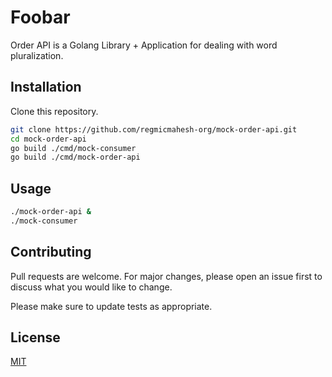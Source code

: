 # Foobar

Order API is a Golang Library + Application for dealing with word pluralization.

## Installation

Clone this repository.

```bash
git clone https://github.com/regmicmahesh-org/mock-order-api.git
cd mock-order-api
go build ./cmd/mock-consumer 
go build ./cmd/mock-order-api
```

## Usage

```bash
./mock-order-api &
./mock-consumer
```

## Contributing
Pull requests are welcome. For major changes, please open an issue first to discuss what you would like to change.

Please make sure to update tests as appropriate.

## License
[MIT](https://choosealicense.com/licenses/mit/)